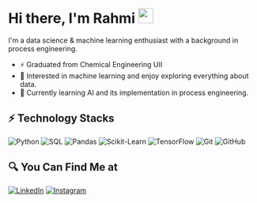 #  Hi there, I'm Rahmi <img src="https://github.com/TheDudeThatCode/TheDudeThatCode/blob/master/Assets/Hi.gif" width="30px">

I'm a data science & machine learning enthusiast with a background in process engineering.

- ⚡ Graduated from Chemical Engineering UII
- 👀 Interested in machine learning and enjoy exploring everything about data.
- 🔭 Currently learning AI and its implementation in process engineering.

## ⚡ Technology Stacks
![Python](https://img.shields.io/badge/-Python-yellow?style=flat-square&logo=Python)
![SQL](https://img.shields.io/badge/-SQL-yellow?style=flat-square&logo=SQL)
![Pandas](https://img.shields.io/badge/-Pandas-yellow?style=flat-square&logo=Pandas)
![Scikit-Learn](https://img.shields.io/badge/-scikitlearn-yellow?style=flat-square&logo=Scikitlearn)
![TensorFlow](https://img.shields.io/badge/-tensorflow-yellow?style=flat-square&logo=Tensorflow)
![Git](https://img.shields.io/badge/-Git-yellow?style=flat-square&logo=git)
![GitHub](https://img.shields.io/badge/-GitHub-yellow?style=flat-square&logo=github)

## 🔍 You Can Find Me at
<p>
  <a href="https://www.linkedin.com/in/rahmi-indah-safitri-54565b2a8/" target="_blank"><img alt="LinkedIn" src="https://img.shields.io/badge/linkedin-%230077B5.svg?&style=for-the-badge&logo=linkedin&logoColor=white" /></a>  
  <a href="" target="_blank"><img alt="Instagram" src="https://img.shields.io/badge/instagram-%23E4405F.svg?&style=for-the-badge&logo=instagram&logoColor=white" /></a>  
</p>

<!--
**rahmi-ind/rahmi-ind** is a ✨ _special_ ✨ repository because its `README.md` (this file) appears on your GitHub profile.

Here are some ideas to get you started:

- 🔭 I’m currently working on ...
- 🌱 I’m currently learning ...
- 👯 I’m looking to collaborate on ...
- 🤔 I’m looking for help with ...
- 💬 Ask me about ...
- 📫 How to reach me: ...
- 😄 Pronouns: ...
- ⚡ Fun fact: ...
-->
